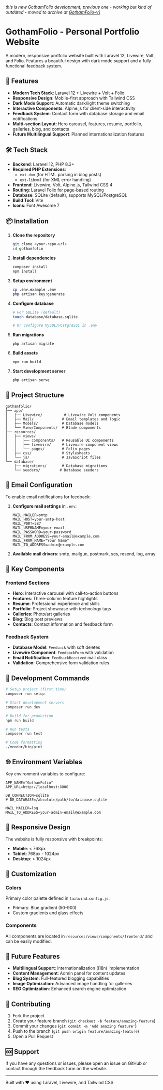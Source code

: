 *this is new GothamFolio development, previous one - working but kind of outdated - moved to archive at [GothamFolio-v1](https://github.com/SirAndrewGotham/gothamfolio-v1)*

# GothamFolio - Personal Portfolio Website

A modern, responsive portfolio website built with Laravel 12, Livewire, Volt, and Folio. Features a beautiful design with dark mode support and a fully functional feedback system.

## 🚀 Features

- **Modern Tech Stack**: Laravel 12 + Livewire + Volt + Folio
- **Responsive Design**: Mobile-first approach with Tailwind CSS
- **Dark Mode Support**: Automatic dark/light theme switching
- **Interactive Components**: Alpine.js for client-side interactivity
- **Feedback System**: Contact form with database storage and email notifications
- **Multi-section Layout**: Hero carousel, features, resume, portfolio, galleries, blog, and contacts
- **Future Multilingual Support**: Planned internationalization features

## 🛠️ Tech Stack

- **Backend**: Laravel 12, PHP 8.3+
- **Required PHP Extensions**: 
  - `ext-dom` (for HTML parsing in blog posts)
  - `ext-libxml` (for XML error handling)
- **Frontend**: Livewire, Volt, Alpine.js, Tailwind CSS 4
- **Routing**: Laravel Folio for page-based routing
- **Database**: SQLite (default), supports MySQL/PostgreSQL
- **Build Tool**: Vite
- **Icons**: Font Awesome 7

## 📦 Installation

1. **Clone the repository**
   ```bash
   git clone <your-repo-url>
   cd gothamfolio
   ```

2. **Install dependencies**
   ```bash
   composer install
   npm install
   ```

3. **Setup environment**
   ```bash
   cp .env.example .env
   php artisan key:generate
   ```

4. **Configure database**
   ```bash
   # For SQLite (default)
   touch database/database.sqlite
   
   # Or configure MySQL/PostgreSQL in .env
   ```

5. **Run migrations**
   ```bash
   php artisan migrate
   ```

6. **Build assets**
   ```bash
   npm run build
   ```

7. **Start development server**
   ```bash
   php artisan serve
   ```

## 🎨 Project Structure

```
gothamfolio/
├── app/
│   ├── Livewire/          # Livewire Volt components
│   ├── Mail/             # Email templates and logic
│   ├── Models/           # Database models
│   └── View/Components/  # Blade components
├── resources/
│   ├── views/
│   │   ├── components/   # Reusable UI components
│   │   ├── livewire/     # Livewire component views
│   │   └── pages/        # Folio pages
│   ├── css/              # Stylesheets
│   └── js/               # JavaScript files
└── database/
    ├── migrations/       # Database migrations
    └── seeders/         # Database seeders
```

## 📧 Email Configuration

To enable email notifications for feedback:

1. **Configure mail settings** in `.env`:
   ```env
   MAIL_MAILER=smtp
   MAIL_HOST=your-smtp-host
   MAIL_PORT=587
   MAIL_USERNAME=your-email
   MAIL_PASSWORD=your-password
   MAIL_FROM_ADDRESS=your-email@example.com
   MAIL_FROM_NAME="Your Name"
   MAIL_TO_ADDRESS=admin@example.com
   ```

2. **Available mail drivers**: smtp, mailgun, postmark, ses, resend, log, array

## 🎯 Key Components

### Frontend Sections
- **Hero**: Interactive carousel with call-to-action buttons
- **Features**: Three-column feature highlights
- **Resume**: Professional experience and skills
- **Portfolio**: Project showcase with technology tags
- **Galleries**: Photo/art galleries
- **Blog**: Blog post previews
- **Contacts**: Contact information and feedback form

### Feedback System
- **Database Model**: `Feedback` with soft deletes
- **Livewire Component**: `FeedbackForm` with validation
- **Email Notification**: `FeedbackReceived` mail class
- **Validation**: Comprehensive form validation rules

## 🚀 Development Commands

```bash
# Setup project (first time)
composer run setup

# Start development servers
composer run dev

# Build for production
npm run build

# Run tests
composer run test

# Code formatting
./vendor/bin/pint
```

## 🌐 Environment Variables

Key environment variables to configure:

```env
APP_NAME="GothamFolio"
APP_URL=http://localhost:8000

DB_CONNECTION=sqlite
# DB_DATABASE=/absolute/path/to/database.sqlite

MAIL_MAILER=log
MAIL_TO_ADDRESS=your-admin-email@example.com
```

## 📱 Responsive Design

The website is fully responsive with breakpoints:
- **Mobile**: < 768px
- **Tablet**: 768px - 1024px
- **Desktop**: > 1024px

## 🎨 Customization

### Colors
Primary color palette defined in `tailwind.config.js`:
- Primary: Blue gradient (50-900)
- Custom gradients and glass effects

### Components
All components are located in `resources/views/components/frontend/` and can be easily modified.

## 🔮 Future Features

- **Multilingual Support**: Internationalization (i18n) implementation
- **Content Management**: Admin panel for content updates
- **Blog System**: Full-featured blogging capabilities
- **Image Optimization**: Advanced image handling for galleries
- **SEO Optimization**: Enhanced search engine optimization

## 🤝 Contributing

1. Fork the project
2. Create your feature branch (`git checkout -b feature/amazing-feature`)
3. Commit your changes (`git commit -m 'Add amazing feature'`)
4. Push to the branch (`git push origin feature/amazing-feature`)
5. Open a Pull Request

## 🆘 Support

If you have any questions or issues, please open an issue on GitHub or contact through the feedback form on the website.

---

Built with ❤️ using Laravel, Livewire, and Tailwind CSS.
